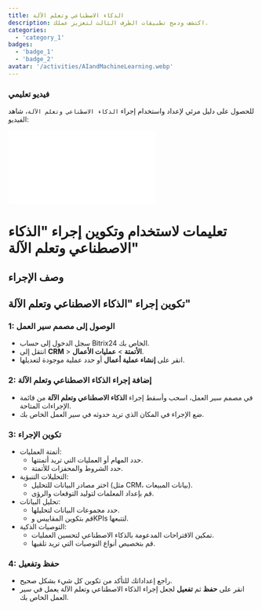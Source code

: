 ```yaml
---
title: الذكاء الاصطناعي وتعلم الآلة
description: اكتشف ودمج تطبيقات الطرف الثالث لتعزيز عملك.
categories: 
  - 'category_1'
badges: 
  - 'badge_1'
  - 'badge_2'
avatar: '/activities/AIandMachineLearning.webp'
---
```

### فيديو تعليمي

للحصول على دليل مرئي لإعداد واستخدام إجراء `الذكاء الاصطناعي وتعلم الآلة`، شاهد الفيديو:

<iframe
  class="aspect-video w-full my-6 rounded shadow-md"
  src="//www.youtube.com/embed/OyzJd8BcTfY?feature=oembed&rel=0"
  frameborder="0"
  allow="accelerometer; autoplay; encrypted-media; gyroscope"
  allowfullscreen>
</iframe>

# تعليمات لاستخدام وتكوين إجراء "الذكاء الاصطناعي وتعلم الآلة"

## وصف الإجراء

## **تكوين إجراء "الذكاء الاصطناعي وتعلم الآلة"**

### 1: الوصول إلى مصمم سير العمل
- سجل الدخول إلى حساب Bitrix24 الخاص بك.
- انتقل إلى **CRM** > **الأتمتة** > **عمليات الأعمال**.
- انقر على **إنشاء عملية أعمال** أو حدد عملية موجودة لتعديلها.

### 2: إضافة إجراء الذكاء الاصطناعي وتعلم الآلة
- في مصمم سير العمل، اسحب وأسقط إجراء **الذكاء الاصطناعي وتعلم الآلة** من قائمة الإجراءات المتاحة.
- ضع الإجراء في المكان الذي تريد حدوثه في سير العمل الخاص بك.

### 3: تكوين الإجراء
- أتمتة العمليات:
  - حدد المهام أو العمليات التي تريد أتمتتها.
  - حدد الشروط والمحفزات للأتمتة.
- التحليلات التنبؤية:
  - اختر مصادر البيانات للتحليل (مثل CRM، بيانات المبيعات).
  - قم بإعداد المعلمات لتوليد التوقعات والرؤى.
- تحليل البيانات:
  - حدد مجموعات البيانات لتحليلها.
  - قم بتكوين المقاييس وKPIs لتتبعها.
- التوصيات الذكية:
  - تمكين الاقتراحات المدعومة بالذكاء الاصطناعي لتحسين العمليات.
  - قم بتخصيص أنواع التوصيات التي تريد تلقيها.

### 4: حفظ وتفعيل
- راجع إعداداتك للتأكد من تكوين كل شيء بشكل صحيح.
- انقر على **حفظ** ثم **تفعيل** لجعل إجراء الذكاء الاصطناعي وتعلم الآلة يعمل في سير العمل الخاص بك.